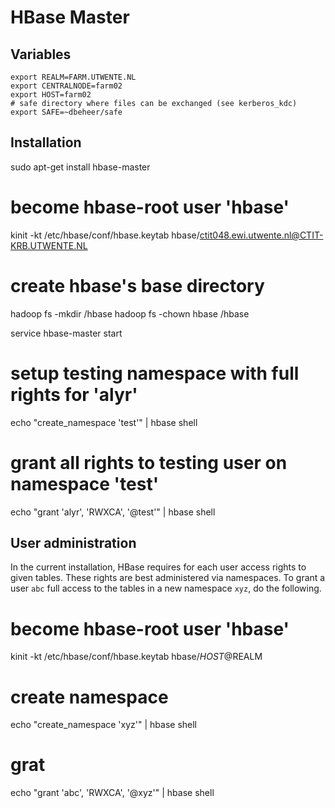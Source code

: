 # HBase Master

## Variables

    export REALM=FARM.UTWENTE.NL
    export CENTRALNODE=farm02
    export HOST=farm02
    # safe directory where files can be exchanged (see kerberos_kdc)
    export SAFE=~dbeheer/safe

## Installation
  sudo apt-get install hbase-master

  # become hbase-root user 'hbase'
  kinit -kt /etc/hbase/conf/hbase.keytab hbase/ctit048.ewi.utwente.nl@CTIT-KRB.UTWENTE.NL
  
  # create hbase's base directory
  hadoop fs -mkdir /hbase
  hadoop fs -chown hbase /hbase

  service hbase-master start
  
  # setup testing namespace with full rights for 'alyr'
  echo "create_namespace 'test'" | hbase shell
  # grant all rights to testing user on namespace 'test'
  echo "grant 'alyr', 'RWXCA', '@test'" | hbase shell
  
## User administration

In the current installation, HBase requires for each user access rights to given tables. These rights are best administered via namespaces. To grant a user ``abc`` full access to the tables in a new namespace ``xyz``, do the following.

  # become hbase-root user 'hbase'
  kinit -kt /etc/hbase/conf/hbase.keytab hbase/$HOST@$REALM
  
  # create namespace
  echo "create_namespace 'xyz'" | hbase shell
  # grat 
  echo "grant 'abc', 'RWXCA', '@xyz'" | hbase shell
